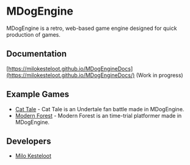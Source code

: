 # MDogEngine
MDogEngine is a retro, web-based game engine designed for quick production of games.
## Documentation
[https://milokesteloot.github.io/MDogEngineDocs](https://milokesteloot.github.io/MDogEngineDocs/) (Work in progress)
## Example Games
* [Cat Tale](https://www.milo.games/projects/cattale) - Cat Tale is an Undertale fan battle made in MDogEngine.
* [Modern Forest](https://www.milo.games/projects/modern-forest) - Modern Forest is an time-trial platformer made in MDogEngine.
## Developers
* [Milo Kesteloot](https://www.milo.games)
